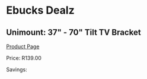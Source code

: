 
# Ebucks Dealz
## Unimount: 37" - 70" Tilt TV Bracket
[Product Page](https://www.ebucks.com/web/shop/productSelected.do?prodId=360526726&catId=714962196)

Price: R139.00

Savings: 


	